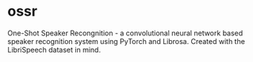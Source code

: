 # ossr

One-Shot Speaker Recongnition - a convolutional neural network based speaker recognition system using PyTorch and Librosa.
Created with the LibriSpeech dataset in mind.
